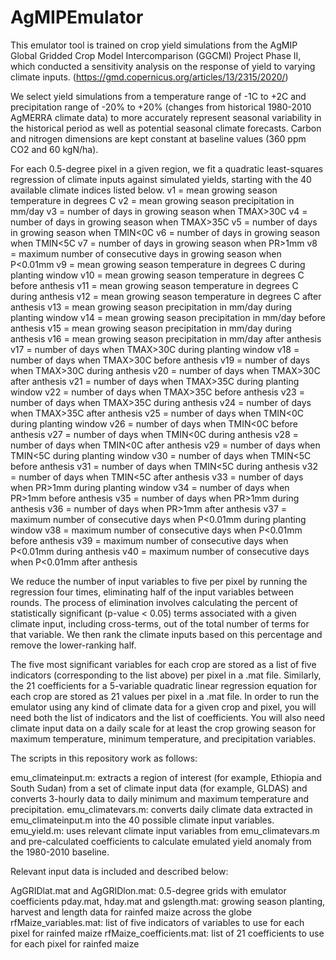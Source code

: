 # AgMIPEmulator

This emulator tool is trained on crop yield simulations from the AgMIP Global Gridded Crop Model Intercomparison 
(GGCMI) Project Phase II, which conducted a sensitivity analysis on the response of yield to varying climate inputs.
(https://gmd.copernicus.org/articles/13/2315/2020/)

We select yield simulations from a temperature range of -1C to +2C and precipitation range of -20% to +20% (changes 
from historical 1980-2010 AgMERRA climate data) to more accurately represent seasonal variability in the historical 
period as well as potential seasonal climate forecasts. Carbon and nitrogen dimensions are kept constant at baseline 
values (360 ppm CO2 and 60 kgN/ha).

For each 0.5-degree pixel in a given region, we fit a quadratic least-squares regression of climate inputs against 
simulated yields, starting with the 40 available climate indices listed below. 
v1 = mean growing season temperature in degrees C
v2 = mean growing season precipitation in mm/day
v3 = number of days in growing season when TMAX>30C
v4 = number of days in growing season when TMAX>35C
v5 = number of days in growing season when TMIN<0C
v6 = number of days in growing season when TMIN<5C
v7 = number of days in growing season when PR>1mm
v8 = maximum number of consecutive days in growing season when P<0.01mm
v9 = mean growing season temperature in degrees C during planting window
v10 = mean growing season temperature in degrees C before anthesis
v11 = mean growing season temperature in degrees C during anthesis
v12 = mean growing season temperature in degrees C after anthesis
v13 = mean growing season precipitation in mm/day during planting window
v14 = mean growing season precipitation in mm/day before anthesis
v15 = mean growing season precipitation in mm/day during anthesis
v16 = mean growing season precipitation in mm/day after anthesis
v17 = number of days when TMAX>30C during planting window
v18 = number of days when TMAX>30C before anthesis
v19 = number of days when TMAX>30C during anthesis
v20 = number of days when TMAX>30C after anthesis
v21 = number of days when TMAX>35C during planting window
v22 = number of days when TMAX>35C before anthesis
v23 = number of days when TMAX>35C during anthesis
v24 = number of days when TMAX>35C after anthesis
v25 = number of days when TMIN<0C during planting window
v26 = number of days when TMIN<0C before anthesis
v27 = number of days when TMIN<0C during anthesis
v28 = number of days when TMIN<0C after anthesis
v29 = number of days when TMIN<5C during planting window
v30 = number of days when TMIN<5C before anthesis
v31 = number of days when TMIN<5C during anthesis
v32 = number of days when TMIN<5C after anthesis
v33 = number of days when PR>1mm during planting window
v34 = number of days when PR>1mm before anthesis
v35 = number of days when PR>1mm during anthesis
v36 = number of days when PR>1mm after anthesis
v37 = maximum number of consecutive days when P<0.01mm during planting window
v38 = maximum number of consecutive days when P<0.01mm before anthesis
v39 = maximum number of consecutive days when P<0.01mm during anthesis
v40 = maximum number of consecutive days when P<0.01mm after anthesis

We reduce the number of input variables to five per pixel by running the regression four times, eliminating half of 
the input variables between rounds. The process of elimination involves calculating the percent of statistically 
significant (p-value < 0.05) terms associated with a given climate input, including cross-terms, out of the total number 
of terms for that variable. We then rank the climate inputs based on this percentage and remove the lower-ranking half. 

The five most significant variables for each crop are stored as a list of five indicators (corresponding to the list 
above) per pixel in a .mat file. Similarly, the 21 coefficients for a 5-variable quadratic linear regression equation for 
each crop are stored as 21 values per pixel in a .mat file. In order to run the emulator using any kind of climate data 
for a given crop and pixel, you will need both the list of indicators and the list of coefficients. You will also need climate
input data on a daily scale for at least the crop growing season for maximum temperature, minimum temperature, and 
precipitation variables. 

The scripts in this repository work as follows:

emu_climateinput.m: extracts a region of interest (for example, Ethiopia and South Sudan) from a set of climate input data 
(for example, GLDAS) and converts 3-hourly data to daily minimum and maximum temperature and precipitation.
emu_climatevars.m: converts daily climate data extracted in emu_climateinput.m into the 40 possible climate input variables.
emu_yield.m: uses relevant climate input variables from emu_climatevars.m and pre-calculated coefficients to calculate emulated
yield anomaly from the 1980-2010 baseline.

Relevant input data is included and described below:

AgGRIDlat.mat and AgGRIDlon.mat: 0.5-degree grids with emulator coefficients
pday.mat, hday.mat and gslength.mat: growing season planting, harvest and length data for rainfed maize across the globe
rfMaize_variables.mat: list of five indicators of variables to use for each pixel for rainfed maize
rfMaize_coefficients.mat: list of 21 coefficients to use for each pixel for rainfed maize
